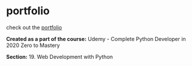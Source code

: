 ﻿# portfolio

check out the [portfolio](http://memenchu.pythonanywhere.com/)

**Created as a part of the course:**
Udemy - Complete Python Developer in 2020 Zero to Mastery

**Section:**
19. Web Development with Python
